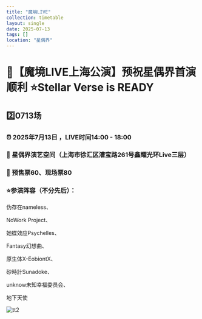 ```yaml
---
title: "魔境LIVE"
collection: timetable
layout: single
date: 2025-07-13
tags: []
location: "星偶界"
---
```


# 🔮【魔境LIVE上海公演】预祝星偶界首演顺利 ⭐Stellar Verse is READY

## 2️⃣0713场
### ⏰ 2025年7月13日 ，LIVE时间14:00 - 18:00
### 📍 星偶界演艺空间（上海市徐汇区漕宝路261号鑫耀光环Live三层）
### 🎫 预售票60、现场票80
### ⭐参演阵容（不分先后）：
伪存在nameless、

NoWork Project、

她蝶效应Psychelles、

Fantasy幻想曲、

原生体X-EobiontX、

砂時計Sunadoke、

unknow未知幸福委员会、

地下天使


![tt2](/timetable/2025/07/13/1.jpg) 

